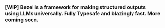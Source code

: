 ### [WIP] Bezel is a framework for making structured outputs using LLMs universally. Fully Typesafe and blazingly fast. More coming soon.
